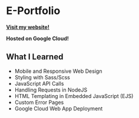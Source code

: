 # E-Portfolio

**[Visit my website!](https://richietarkowski.com)**

**Hosted on Google Cloud!**

## What I Learned

* Mobile and Responsive Web Design
* Styling with Sass/Scss
* JavaScript API Calls
* Handling Requests in NodeJS
* HTML Templating in Embedded JavaScript (EJS)
* Custom Error Pages
* Google Cloud Web App Deployment
